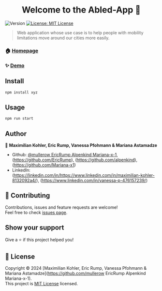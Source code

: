 <h1 align="center">Welcome to the Abled-App 👋</h1>
<p>
  <img alt="Version" src="https://img.shields.io/badge/version-0.1.0-blue.svg?cacheSeconds=2592000" />
  <a href="License" target="_blank">
    <img alt="License: MIT License" src="https://img.shields.io/badge/License-MIT License-yellow.svg" />
  </a>
</p>

> Web application whose use case is to help people with mobility limitations move around our cities more easily.

### 🏠 [Homepage](Netlify)

### ✨ [Demo](Netlify)

## Install

```sh
npm install xyz
```

## Usage

```sh
npm run start
```

## Author

👤 **Maximilian Kohler, Eric Rump, Vanessa Pfohmann & Mariana Astamadze**

- Github: [@mullerow EricRump Alpenkind Mariana-x-1](https://github.com/mullerow), (https://github.com/EricRump), (https://github.com/alpenkind), (https://github.com/Mariana-x1)
- LinkedIn: (https://linkedin.com/in/https://www.linkedin.com/in/maximilian-kohler-8132092a4/), (https://www.linkedin.com/in/vanessa-p-476157239/)

## 🤝 Contributing

Contributions, issues and feature requests are welcome!<br />Feel free to check [issues page](https://github.com/coding-bootcamps-eu/final-project-2024-01-accessibility/issues).

## Show your support

Give a ⭐️ if this project helped you!

## 📝 License

Copyright © 2024 [Maximilian Kohler, Eric Rump, Vanessa Pfohmann & Mariana Astamadze](https://github.com/mullerow EricRump Alpenkind Mariana-x-1).<br />
This project is [MIT License](License) licensed.
